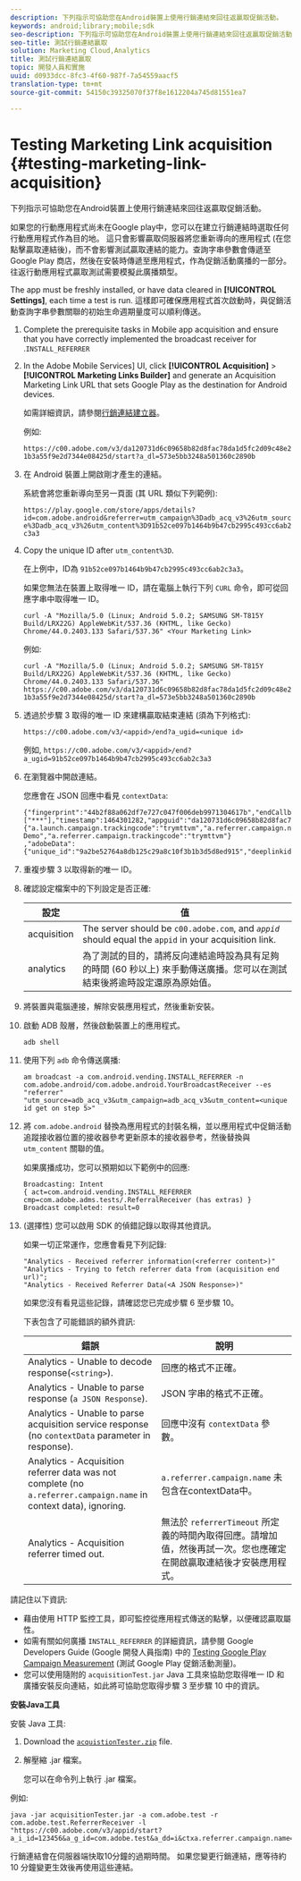 ```yaml
---
description: 下列指示可協助您在Android裝置上使用行銷連結來回往返贏取促銷活動。
keywords: android;library;mobile;sdk
seo-description: 下列指示可協助您在Android裝置上使用行銷連結來回往返贏取促銷活動。
seo-title: 測試行銷連結贏取
solution: Marketing Cloud,Analytics
title: 測試行銷連結贏取
topic: 開發人員和實施
uuid: d0933dcc-8fc3-4f60-987f-7a54559aacf5
translation-type: tm+mt
source-git-commit: 54150c39325070f37f8e1612204a745d81551ea7

---
```



# Testing Marketing Link acquisition {#testing-marketing-link-acquisition}

下列指示可協助您在Android裝置上使用行銷連結來回往返贏取促銷活動。

如果您的行動應用程式尚未在Google play中，您可以在建立行銷連結時選取任何行動應用程式作為目的地。 這只會影響贏取伺服器將您重新導向的應用程式 (在您點擊贏取連結後)，而不會影響測試贏取連結的能力。查詢字串參數會傳遞至 Google Play 商店，然後在安裝時傳遞至應用程式，作為促銷活動廣播的一部分。往返行動應用程式贏取測試需要模擬此廣播類型。

The app must be freshly installed, or have data cleared in **[!UICONTROL Settings]**, each time a test is run. 這樣即可確保應用程式首次啟動時，與促銷活動查詢字串參數關聯的初始生命週期量度可以順利傳送。

1. Complete the prerequisite tasks in Mobile app acquisition and ensure that you have correctly implemented the broadcast receiver for .[](/help/android/acquisition-main/acquisition.md)`INSTALL_REFERRER`
1. In the Adobe Mobile Services] UI, click  **[!UICONTROL Acquisition]** &gt; **[!UICONTROL Marketing Links Builder]** and generate an Acquisition Marketing Link URL that sets Google Play as the destination for Android devices.

   如需詳細資訊，請參閱[行銷連結建立器](/help/using/acquisition-main/c-marketing-links-builder/c-marketing-links-builder.md)。

   例如:

   `https://c00.adobe.com/v3/da120731d6c09658b82d8fac78da1d5fc2d09c48e21b3a55f9e2d7344e08425d/start?a_dl=573e5bb3248a501360c2890b`

1. 在 Android 裝置上開啟剛才產生的連結。

   系統會將您重新導向至另一頁面 (其 URL 類似下列範例):

   `https://play.google.com/store/apps/details?id=com.adobe.android&referrer=utm_campaign%3Dadb_acq_v3%26utm_source%3Dadb_acq_v3%26utm_content%3D91b52ce097b1464b9b47cb2995c493cc6ab2c3a3`

1. Copy the unique ID after `utm_content%3D`.

   在上例中，ID為 `91b52ce097b1464b9b47cb2995c493cc6ab2c3a3`。

   如果您無法在裝置上取得唯一 ID，請在電腦上執行下列 `CURL` 命令，即可從回應字串中取得唯一 ID。

   `curl -A "Mozilla/5.0 (Linux; Android 5.0.2; SAMSUNG SM-T815Y Build/LRX22G) AppleWebKit/537.36 (KHTML, like Gecko) Chrome/44.0.2403.133 Safari/537.36" <Your Marketing Link>`

   例如:

   `curl -A "Mozilla/5.0 (Linux; Android 5.0.2; SAMSUNG SM-T815Y Build/LRX22G) AppleWebKit/537.36 (KHTML, like Gecko) Chrome/44.0.2403.133 Safari/537.36" https://c00.adobe.com/v3/da120731d6c09658b82d8fac78da1d5fc2d09c48e21b3a55f9e2d7344e08425d/start?a_dl=573e5bb3248a501360c2890b`

1. 透過於步驟 3 取得的唯一 ID 來建構贏取結束連結 (須為下列格式):

   `https://c00.adobe.com/v3/<appid>/end?a_ugid=<unique id>`

   例如, `https://c00.adobe.com/v3/<appid>/end?a_ugid=91b52ce097b1464b9b47cb2995c493cc6ab2c3a3`

1. 在瀏覽器中開啟連結。

   您應會在 JSON 回應中看見 `contextData`:

   ```
   {"fingerprint":"44b2f88a062df7e727c047f006deb9971304617b","endCallbacks":["***"],"timestamp":1464301282,"appguid":"da120731d6c09658b82d8fac78da1d5fc2d09c48e21b3a55f9e2d7344e08425d","contextData": 
   {"a.launch.campaign.trackingcode":"trymttvm","a.referrer.campaign.name":"Android Demo","a.referrer.campaign.trackingcode":"trymttvm"} 
   ,"adobeData":{"unique_id":"9a2be52764a8db125c29a8c10f3b1b3d5d8ed915","deeplinkid":"57476c26072932ec6d3a470b"}}.
   ```

1. 重複步驟 3 以取得新的唯一 ID。
1. 確認設定檔案中的下列設定是否正確:

   | 設定 | 值 |
   |--- |--- |
   | acquisition | The server should be `c00.adobe.com`, and      *`appid`*  should equal the `appid` in your acquisition link. |
   | analytics | 為了測試的目的，請將反向連結逾時設為具有足夠的時間 (60 秒以上) 來手動傳送廣播。您可以在測試結束後將逾時設定還原為原始值。 |

1. 將裝置與電腦連接，解除安裝應用程式，然後重新安裝。
1. 啟動 ADB 殼層，然後啟動裝置上的應用程式。

   ```
   adb shell
   ```

1. 使用下列 `adb` 命令傳送廣播:

   ```
   am broadcast -a com.android.vending.INSTALL_REFERRER -n com.adobe.android/com.adobe.android.YourBroadcastReceiver --es "referrer" "utm_source=adb_acq_v3&utm_campaign=adb_acq_v3&utm_content=<unique id get on step 5>"
   ```

1. 將 `com.adobe.android` 替換為應用程式的封裝名稱，並以應用程式中促銷活動追蹤接收器位置的接收器參考更新原本的接收器參考，然後替換與 `utm_content` 關聯的值。

   如果廣播成功，您可以預期如以下範例中的回應:

   ```
   Broadcasting: Intent 
   { act=com.android.vending.INSTALL_REFERRER cmp=com.adobe.adms.tests/.ReferralReceiver (has extras) } 
   Broadcast completed: result=0 
   ```

1. (選擇性) 您可以啟用 SDK 的偵錯記錄以取得其他資訊。

   如果一切正常運作，您應會看見下列記錄:

   ```
   "Analytics - Received referrer information(<referrer content>)" 
   "Analytics - Trying to fetch referrer data from (acquisition end url)"; 
   "Analytics - Received Referrer Data(<A JSON Response>)"
   ```

   如果您沒有看見這些記錄，請確認您已完成步驟 6 至步驟 10。

   下表包含了可能錯誤的額外資訊:

   | 錯誤 | 說明 |
   |--- |--- |
   | Analytics - Unable to decode response(`<string>`). | 回應的格式不正確。 |
   | Analytics - Unable to parse response (`a JSON Response`). | JSON 字串的格式不正確。 |
   | Analytics - Unable to parse acquisition service response (no `contextData` parameter in response). | 回應中沒有 `contextData` 參數。 |
   | Analytics - Acquisition referrer data was not complete (no `a.referrer.campaign.name` in context data), ignoring. | `a.referrer.campaign.name` 未包含在contextData中。 |
   | Analytics - Acquisition referrer timed out. | 無法於 `referrerTimeout` 所定義的時間內取得回應。請增加值，然後再試一次。您也應確定在開啟贏取連結後才安裝應用程式。 |

請記住以下資訊:

* 藉由使用 HTTP 監控工具，即可監控從應用程式傳送的點擊，以便確認贏取屬性。
* 如需有關如何廣播 `INSTALL_REFERRER` 的詳細資訊，請參閱 Google Developers Guide (Google 開發人員指南) 中的 [Testing Google Play Campaign Measurement](https://developers.google.com/analytics/solutions/testing-play-campaigns) (測試 Google Play 促銷活動測量)。
* 您可以使用隨附的 `acquisitionTest.jar` Java 工具來協助您取得唯一 ID 和廣播安裝反向連結，如此將可協助您取得步驟 3 至步驟 10 中的資訊。

**安裝Java工具**

安裝 Java 工具:

1. Download the [`acquistionTester.zip`](../assets/acquisitionTester.zip) file.
1. 解壓縮 .jar 檔案。

   您可以在命令列上執行 .jar 檔案。

例如:

```
java -jar acquisitionTester.jar -a com.adobe.test -r com.adobe.test.ReferrerReceiver -l "https://c00.adobe.com/v3/appid/start?a_i_id=123456&a_g_id=com.adobe.test&a_dd=i&ctxa.referrer.campaign.name=name&ctxa.referrer.campaign.trackingcode=1234
```

行銷連結會在伺服器端快取10分鐘的過期時間。 如果您變更行銷連結，應等待約 10 分鐘變更生效後再使用這些連結。
